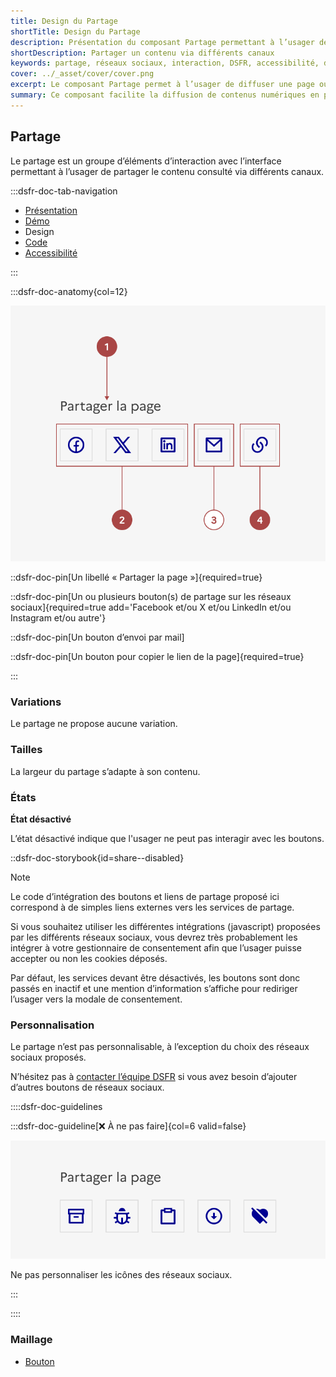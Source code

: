 ```yaml
---
title: Design du Partage
shortTitle: Design du Partage
description: Présentation du composant Partage permettant à l’usager de diffuser un contenu via les réseaux sociaux, un email ou un lien direct.
shortDescription: Partager un contenu via différents canaux
keywords: partage, réseaux sociaux, interaction, DSFR, accessibilité, design système, bouton, lien
cover: ../_asset/cover/cover.png
excerpt: Le composant Partage permet à l’usager de diffuser une page ou un contenu en quelques clics à travers plusieurs canaux comme les réseaux sociaux, l’email ou un lien copié.
summary: Ce composant facilite la diffusion de contenus numériques en permettant aux usagers de partager une page via des boutons accessibles et adaptés à chaque canal. Il garantit une intégration cohérente avec les règles d’accessibilité, une présentation compacte et une compatibilité avec les outils de gestion du consentement pour les services tiers.
---
```



## Partage

Le partage est un groupe d’éléments d’interaction avec l’interface permettant à l’usager de partager le contenu consulté via différents canaux.

:::dsfr-doc-tab-navigation

- [Présentation](../index.md)
- [Démo](../demo/index.md)
- Design
- [Code](../code/index.md)
- [Accessibilité](../accessibility/index.md)

:::

:::dsfr-doc-anatomy{col=12}

![Anatomie du partage](../_asset/anatomy/anatomy-1.png)

::dsfr-doc-pin[Un libellé « Partager la page »]{required=true}

::dsfr-doc-pin[Un ou plusieurs bouton(s) de partage sur les réseaux sociaux]{required=true add='Facebook et/ou X et/ou LinkedIn et/ou Instagram et/ou autre'}

::dsfr-doc-pin[Un bouton d’envoi par mail]

::dsfr-doc-pin[Un bouton pour copier le lien de la page]{required=true}

:::

### Variations

Le partage ne propose aucune variation.

### Tailles

La largeur du partage s’adapte à son contenu.

### États

**État désactivé**

L’état désactivé indique que l'usager ne peut pas interagir avec les boutons.

::dsfr-doc-storybook{id=share--disabled}

> [!NOTE]
> Le code d’intégration des boutons et liens de partage proposé ici correspond à de simples liens externes vers les services de partage.
>
> Si vous souhaitez utiliser les différentes intégrations (javascript) proposées par les différents réseaux sociaux, vous devrez très probablement les intégrer à votre gestionnaire de consentement afin que l’usager puisse accepter ou non les cookies déposés.
>
> Par défaut, les services devant être désactivés, les boutons sont donc passés en inactif et une mention d’information s’affiche pour rediriger l’usager vers la modale de consentement.

### Personnalisation

Le partage n’est pas personnalisable, à l’exception du choix des réseaux sociaux proposés.

N’hésitez pas à [contacter l’équipe DSFR](path:/help) si vous avez besoin d’ajouter d’autres boutons de réseaux sociaux.

::::dsfr-doc-guidelines

:::dsfr-doc-guideline[❌ À ne pas faire]{col=6 valid=false}

![À ne pas faire](../_asset/custom/dont-1.png)

Ne pas personnaliser les icônes des réseaux sociaux.

:::

::::

### Maillage

- [Bouton](../../../../button/_part/doc/index.md)
